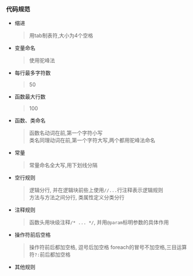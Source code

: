 ### 代码规范
- 缩进    
    > 用tab制表符,大小为4个空格
- 变量命名
    > 使用驼峰法
- 每行最多字符数
    > 50
- 函数最大行数
    > 100
- 函数、类命名
    > 函数名动词在前,第一个字符小写  
    > 类名同理动词在前,第一个字符大写,两个都用驼峰法命名
- 常量
    > 常量命名全大写,用下划线分隔
- 空行规则
    > 逻辑分行, 并在逻辑块前些上使用`//...`行注释表示逻辑规则  
    > 方法与方法之间分行, 类属性定义分类分行
- 注释规则
    > 函数头用块级注释`/* ... */`, 并用`@param`标明参数的具体作用
- 操作符前后空格
    > 操作符前后都加空格, 逗号后加空格 foreach的冒号不加空格,三目运算符`?:`前后都加空格
- 其他规则